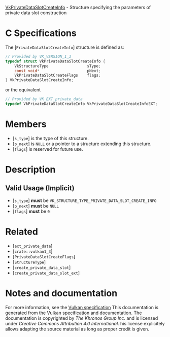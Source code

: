 [VkPrivateDataSlotCreateInfo](https://www.khronos.org/registry/vulkan/specs/1.3-extensions/man/html/VkPrivateDataSlotCreateInfo.html) - Structure specifying the parameters of private data slot construction

# C Specifications
The [`PrivateDataSlotCreateInfo`] structure is defined as:
```c
// Provided by VK_VERSION_1_3
typedef struct VkPrivateDataSlotCreateInfo {
    VkStructureType                 sType;
    const void*                     pNext;
    VkPrivateDataSlotCreateFlags    flags;
} VkPrivateDataSlotCreateInfo;
```
or the equivalent
```c
// Provided by VK_EXT_private_data
typedef VkPrivateDataSlotCreateInfo VkPrivateDataSlotCreateInfoEXT;
```

# Members
- [`s_type`] is the type of this structure.
- [`p_next`] is `NULL` or a pointer to a structure extending this structure.
- [`flags`] is reserved for future use.

# Description
## Valid Usage (Implicit)
-  [`s_type`] **must**  be `VK_STRUCTURE_TYPE_PRIVATE_DATA_SLOT_CREATE_INFO`
-  [`p_next`] **must**  be `NULL`
-  [`flags`] **must**  be `0`

# Related
- [`ext_private_data`]
- [`crate::vulkan1_3`]
- [`PrivateDataSlotCreateFlags`]
- [`StructureType`]
- [`create_private_data_slot`]
- [`create_private_data_slot_ext`]

# Notes and documentation
For more information, see the [Vulkan specification](https://www.khronos.org/registry/vulkan/specs/1.3-extensions/html/vkspec.html)
This documentation is generated from the Vulkan specification and documentation.
The documentation is copyrighted by *The Khronos Group Inc.* and is licensed under *Creative Commons Attribution 4.0 International*.
his license explicitely allows adapting the source material as long as proper credit is given.
        